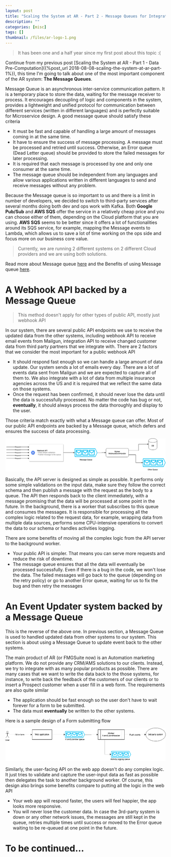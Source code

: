 ```yaml
---
layout: post
title: "Scaling the System at AR - Part 2 - Message Queues for Integrations"
description: ""
categories: [misc]
tags: []
thumbnail: /files/ar-logo-1.png
---
```


> It has been one and a half year since my first post about this topic :(

Continue from my previous post
[Scaling the System at AR - Part 1 - Data Pre-Computation]({%post_url 2018-08-08-scaling-the-system-at-ar-part-1%}),
this time I'm going to talk about one of the most important component of the AR system:
**The Message Queues**.

Message Queue is an asynchronous inter-service communication pattern. It is a temporary place to
store the data, waiting for the message receiver to process. It encourages decoupling
of logic and components in the system, provides a lightweight and unified protocol for communication
between different services (written in different languages) and is perfectly suitable for
Microservice design. A good message queue should satisfy these criteria

- It must be fast and capable of handling a large amount of messages coming in at the same time.
- It have to ensure the success of message processing. A message must be processed and retried until
  success. Otherwise, an Error queue (Dead Letter queue) should be provided to store the failed
  messages for later processing.
- It is required that each message is processed by one and only one consumer at the same time.
- The message queue should be independent from any languages and allow various applications
  written in different languages to send and receive messages without any problem.

Because the Message queue is so important to us and there is a limit in number of developers, we
decided to switch to third-party services after several months doing both dev and ops work with Kafka.
Both **Google Pub/Sub** and **AWS SQS** offer the service in a relatively cheap price and you can
choose either of them, depending on the Cloud platform that you are using. **AWS SQS** seems to be
better since it offers a lot of functionalities around its SQS service, for example, mapping the
Message events to Lambda, which allows us to save a lot of time working on the ops side and focus
more on our business core value.

> Currently, we are running 2 different systems on 2 different Cloud providers and we are using both
> solutions.

<!-- more -->

Read more about Message queue
[here](https://aws.amazon.com/message-queue/) and the Benefits of using Message queue
[here](https://aws.amazon.com/message-queue/benefits/).

# A Webhook API backed by a Message Queue

> This method doesn't apply for other types of public API, mostly just webhook API

In our system, there are several public API endpoints we use to receive the updated data
from the other systems, including webhook API to receive email events from Mailgun,
integration API to receive changed customer data from third party partners that we integrate with.
There are 2 factors that we consider the most important for a public webhook API

- It should respond fast enough so we can handle a large amount of data update. Our system sends
  a lot of emails every day. There are a lot of events data sent from Mailgun and we are expected to
  capture all of them to. We also integrate with a lot of data from multiple insurance agencies
  across the US and it is required that we reflect the same data on those systems.
- Once the request has been confirmed, it should never lose the data until the data is successfully
  processed. No matter the code has bug or not, **eventually**, it should always process the data
  thoroughly and display to the user.

Those criteria match exactly with what a Message queue can offer. Most of our public API endpoints
are backed by a Message queue, which defers and ensures the success of data processing.

![API](/files/2020-03-15-message-queue/api.png)

Basically, the API server is designed as simple as possible. It performs only some simple
validations on the input data, make sure they follow the correct schema and then publish a message
with the request as the body to a queue. The API then responds back to the client immediately, with
a message promising that the data will be processed at some point in the future. In the background,
there is a worker that subscribes to this queue and consumes the messages. It is
responsible for processing all the complex logic related to the request data, for example, wrapping
data from multiple data sources, performs some CPU-intensive operations to convert the data to our
schema or handles activities logging.

There are some benefits of moving all the complex logic from the API server to the background
worker.
- Your public API is simpler. That means you can serve more requests and reduce the risk of
  downtime.
- The message queue ensures that all the data will eventually be processed successfully. Even if
  there is a bug in the code, we won't lose the data. The failed messages will go back to the queue
  (depending on the retry policy) or go to another Error queue, waiting for us to fix the bug and
  then retry the messages

# An Event Updater system backed by a Message Queue

This is the reverse of the above one. In previous section, a Message Queue is used to handled
updated data from other systems to our system. This section is about using a Message Queue to update
event back to the other systems.

The main product of AR (or FMGSuite now) is an Automation marketing platform. We do not provide any
CRM/AMS solutions to our clients. Instead, we try to integrate with as many popular products as
possible.
There are many cases that we want to write the data back to the those systems, for instance,
to write back the feedback of the customers of our clients or to insert a Prospect customer when a
user fill in a web form. The requirements are also quite similar

- The application should be fast enough so the user don't have to wait forever for a form to
  be submitted.
- The data must **eventually** be written to the other systems.

Here is a sample design of a Form submitting flow

![Form](/files/2020-03-15-message-queue/form.png)

Similarly, the user-facing API on the web app doesn't do any complex logic. It just tries to
validate and capture the user-input data as fast as possible then delegates the task to another
background worker. Of course, this design also brings some benefits compare to putting all the logic
in the web API

- Your web app will respond faster, the users will feel happier, the app looks more
  responsive.
- You will never lose the customer data. In case the 3rd-party system is down or any other network
  issues, the messages are still kept in the queue, retries multiple times until success or moved to
  the Error queue waiting to be re-queued at one point in the future.

# To be continued...
